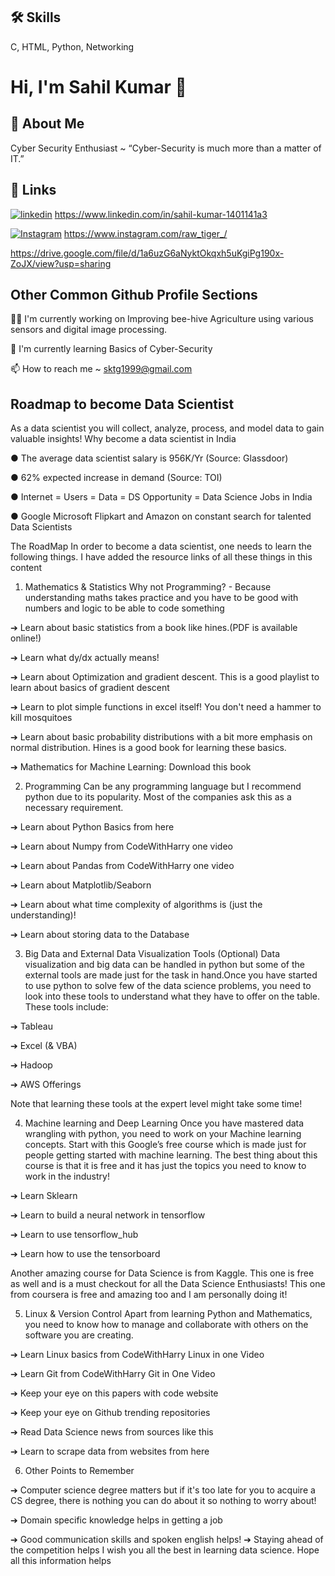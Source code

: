 ## 🛠 Skills
C, HTML, Python, Networking 


# Hi, I'm Sahil Kumar 👋


## 🚀 About Me
Cyber Security Enthusiast ~ “Cyber-Security is much more than a matter of IT.”





## 🔗 Links


[![linkedin](https://img.shields.io/badge/linkedin-0A66C2?style=for-the-badge&logo=linkedin&logoColor=white)](https://www.linkedin.com/) https://www.linkedin.com/in/sahil-kumar-1401141a3

[![Instagram](https://img.shields.io/badge/Instagram-0A66C2?style=for-the-badge&logo=Instagram&logoColor=white)](https://www.Instagram.com/) https://www.instagram.com/raw_tiger_/

https://drive.google.com/file/d/1a6uzG6aNyktOkqxh5uKgiPg190x-ZoJX/view?usp=sharing





## Other Common Github Profile Sections
👩‍💻 I'm currently working on Improving bee-hive Agriculture using various sensors and digital image processing. 

🧠 I'm currently learning Basics of Cyber-Security

📫 How to reach me ~ sktg1999@gmail.com




## Roadmap to become Data Scientist

As a data scientist you will collect, analyze, process, and model data to gain valuable insights! 
Why become a data scientist in India 

● The average data scientist salary is 956K/Yr (Source: Glassdoor) 

● 62% expected increase in demand (Source: TOI) 

● Internet = Users = Data = DS Opportunity = Data Science Jobs in India 

● Google Microsoft Flipkart and Amazon on constant search for talented Data Scientists 

The RoadMap 
In order to become a data scientist, one needs to learn the following things. I have added the 
resource links of all these things in this content
1. Mathematics & Statistics 
Why not Programming? - Because understanding maths takes practice and you have to 
be good with numbers and logic to be able to code something 

➔ Learn about basic statistics from a book like hines.(PDF is available online!) 

➔ Learn what dy/dx actually means! 

➔ Learn about Optimization and gradient descent. This is a good playlist to learn 
about basics of gradient descent 

➔ Learn to plot simple functions in excel itself! You don't need a hammer to kill 
mosquitoes 

➔ Learn about basic probability distributions with a bit more emphasis on normal 
distribution. Hines is a good book for learning these basics. 

➔ Mathematics for Machine Learning: Download this book 

2. Programming 
Can be any programming language but I recommend python due to its popularity. Most 
of the companies ask this as a necessary requirement. 

➔ Learn about Python Basics from here 

➔ Learn about Numpy from CodeWithHarry one video 

➔ Learn about Pandas from CodeWithHarry one video 

➔ Learn about Matplotlib/Seaborn 

➔ Learn about what time complexity of algorithms is (just the understanding)! 

➔ Learn about storing data to the Database

3. Big Data and External Data Visualization Tools (Optional) 
Data visualization and big data can be handled in python but some of the external tools 
are made just for the task in hand.Once you have started to use python to solve few of 
the data science problems, you need to look into these tools to understand what they 
have to offer on the table. These tools include: 

➔ Tableau 

➔ Excel (& VBA) 

➔ Hadoop 

➔ AWS Offerings 

Note that learning these tools at the expert level might take some time!

4. Machine learning and Deep Learning 
Once you have mastered data wrangling with python, you need to work on your Machine 
learning concepts. Start with this Google’s free course which is made just for people 
getting started with machine learning. The best thing about this course is that it is free 
and it has just the topics you need to know to work in the industry! 

➔ Learn Sklearn 

➔ Learn to build a neural network in tensorflow 

➔ Learn to use tensorflow_hub 

➔ Learn how to use the tensorboard 

Another amazing course for Data Science is from Kaggle. This one is free as well and is 
a must checkout for all the Data Science Enthusiasts! This one from coursera is free and 
amazing too and I am personally doing it!

5. Linux & Version Control 
Apart from learning Python and Mathematics, you need to know how to manage and 
collaborate with others on the software you are creating. 

➔ Learn Linux basics from CodeWithHarry Linux in one Video 

➔ Learn Git from CodeWithHarry Git in One Video 

➔ Keep your eye on this papers with code website 

➔ Keep your eye on Github trending repositories 

➔ Read Data Science news from sources like this 

➔ Learn to scrape data from websites from here

6. Other Points to Remember 

➔ Computer science degree matters but if it's too late for you to acquire a CS 
degree, there is nothing you can do about it so nothing to worry about! 

➔ Domain specific knowledge helps in getting a job

➔ Good communication skills and spoken english helps! 
➔ Staying ahead of the competition helps 
I wish you all the best in learning data science. Hope all this information helps
